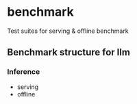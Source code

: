# benchmark
Test suites for serving &amp; offline benchmark
## Benchmark structure for llm
### Inference
 - serving
 - offline

